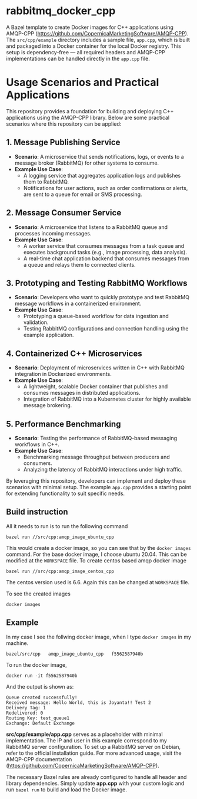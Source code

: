 # rabbitmq_docker_cpp
A Bazel template to create Docker images for C++ applications using AMQP-CPP (https://github.com/CopernicaMarketingSoftware/AMQP-CPP). The `src/cpp/example` directory includes a sample file, `app.cpp`, which is built and packaged into a Docker container for the local Docker registry. This setup is dependency-free — all required headers and AMQP-CPP implementations can be handled directly in the `app.cpp` file.

# Usage Scenarios and Practical Applications

This repository provides a foundation for building and deploying C++ applications using the AMQP-CPP library. Below are some practical scenarios where this repository can be applied:

## 1. Message Publishing Service
- **Scenario**: A microservice that sends notifications, logs, or events to a message broker (RabbitMQ) for other systems to consume.
- **Example Use Case**:
  - A logging service that aggregates application logs and publishes them to RabbitMQ.
  - Notifications for user actions, such as order confirmations or alerts, are sent to a queue for email or SMS processing.

## 2. Message Consumer Service
- **Scenario**: A microservice that listens to a RabbitMQ queue and processes incoming messages.
- **Example Use Case**:
  - A worker service that consumes messages from a task queue and executes background tasks (e.g., image processing, data analysis).
  - A real-time chat application backend that consumes messages from a queue and relays them to connected clients.

## 3. Prototyping and Testing RabbitMQ Workflows
- **Scenario**: Developers who want to quickly prototype and test RabbitMQ message workflows in a containerized environment.
- **Example Use Case**:
  - Prototyping a queue-based workflow for data ingestion and validation.
  - Testing RabbitMQ configurations and connection handling using the example application.

## 4. Containerized C++ Microservices
- **Scenario**: Deployment of microservices written in C++ with RabbitMQ integration in Dockerized environments.
- **Example Use Case**:
  - A lightweight, scalable Docker container that publishes and consumes messages in distributed applications.
  - Integration of RabbitMQ into a Kubernetes cluster for highly available message brokering.

## 5. Performance Benchmarking
- **Scenario**: Testing the performance of RabbitMQ-based messaging workflows in C++.
- **Example Use Case**:
  - Benchmarking message throughput between producers and consumers.
  - Analyzing the latency of RabbitMQ interactions under high traffic.

By leveraging this repository, developers can implement and deploy these scenarios with minimal setup. The example `app.cpp` provides a starting point for extending functionality to suit specific needs.




## Build instruction

All it needs to run is to run the following command
```
bazel run //src/cpp:amqp_image_ubuntu_cpp
```

This would create a docker image, so you can see that by the `docker images` command. For the base docker image, I choose ubuntu 20.04. This can be modified at the `WORKSPACE` file. To create centos based amqp docker image  
```
bazel run //src/cpp:amqp_image_centos_cpp
```
The centos version used is 6.6. Again this can be changed at `WORKSPACE` file.

To see the created images
```
docker images
```

## Example

In my case I see the follwing docker image, when I type `docker images` in my machine.
```
bazel/src/cpp   amqp_image_ubuntu_cpp   f5562587940b
```

To run the docker image, 
```
docker run -it f5562587940b
```

And the output is shown as:
```
Queue created successfully! 
Received message: Hello World, this is Joyanta!! Test 2
Delivery Tag: 1
Redelivered: 0
Routing Key: test_queue1
Exchange: Default Exchange
```
**src/cpp/example/app.cpp** serves as a placeholder with minimal implementation. The IP and user in this example correspond to my RabbitMQ server configuration. To set up a RabbitMQ server on Debian, refer to the official installation guide. For more advanced usage, visit the AMQP-CPP documentation (https://github.com/CopernicaMarketingSoftware/AMQP-CPP).

The necessary Bazel rules are already configured to handle all header and library dependencies. Simply update **app.cpp** with your custom logic and run `bazel run` to build and load the Docker image.
